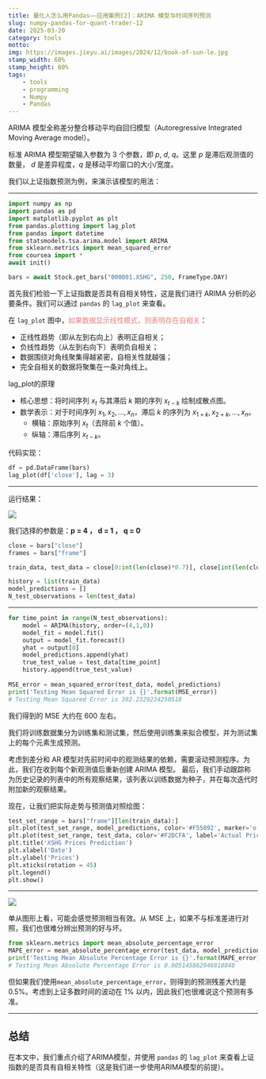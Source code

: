 ```yaml
---
title: 量化人怎么用Pandas——应用案例[2]：ARIMA 模型与时间序列预测
slug: numpy-pandas-for-quant-trader-12
date: 2025-03-20
category: tools
motto: 
img: https://images.jieyu.ai/images/2024/12/book-of-sun-le.jpg
stamp_width: 60%
stamp_height: 60%
tags: 
    - tools
    - programming
    - Numpy
    - Pandas
---
```


ARIMA 模型全称差分整合移动平均自回归模型（Autoregressive Integrated Moving Average model）。

标准 ARIMA 模型期望输入参数为 3 个参数，即 $p$, $d$, $q$。这里 $p$ 是滞后观测值的数量， $d$ 是差异程度，$q$ 是移动平均窗口的大小/宽度。

我们以上证指数预测为例，来演示该模型的用法：

---

```python
import numpy as np 
import pandas as pd 
import matplotlib.pyplot as plt
from pandas.plotting import lag_plot
from pandas import datetime
from statsmodels.tsa.arima.model import ARIMA
from sklearn.metrics import mean_squared_error
from coursea import *
await init()

bars = await Stock.get_bars("000001.XSHG", 250, FrameType.DAY)
```

首先我们检验一下上证指数是否具有自相关特性，这是我们进行 ARIMA 分析的必要条件。我们可以通过 `pandas` 的 `lag_plot` 来查看。

在 `lag_plot` 图中，<font color=LightCoral>如果数据显示线性模式，则表明存在自相关</font>：
- 正线性趋势（即从左到右向上）表明正自相关；
- 负线性趋势（从左到右向下）表明负自相关；
- 数据围绕对角线聚集得越紧密，自相关性就越强；
- 完全自相关的数据将聚集在一条对角线上。



lag_plot的原理

- 核心思想：将时间序列 $x_t$​ 与其滞后 $k$ 期的序列 $x_{t−k}$ 绘制成散点图。
- ​数学表示：对于时间序列 $x_{1}​,x_{2}​,...,x_n$​，滞后 $k$ 的序列为 $x_{1+k}​,x_{2+k}​,...,x_n$​。
    - 横轴：原始序列 $x_t$​（去除前 $k$ 个值）。
    - 纵轴：滞后序列 $x_{t−k}$​。


代码实现：
```python
df = pd.DataFrame(bars)
lag_plot(df['close'], lag = 3)
```

---

运行结果：

![](https://images.jieyu.ai/images/2025/03/063.png)



我们选择的参数是：**p = 4 ， d = 1 ， q = 0**
```python
close = bars["close"]
frames = bars["frame"]

train_data, test_data = close[0:int(len(close)*0.7)], close[int(len(close)*0.7):]

history = list(train_data)
model_predictions = []
N_test_observations = len(test_data)
```

---

```python
for time_point in range(N_test_observations):
    model = ARIMA(history, order=(4,1,0))
    model_fit = model.fit()
    output = model_fit.forecast()
    yhat = output[0]
    model_predictions.append(yhat)
    true_test_value = test_data[time_point]
    history.append(true_test_value)
    
MSE_error = mean_squared_error(test_data, model_predictions)
print('Testing Mean Squared Error is {}'.format(MSE_error))
# Testing Mean Squared Error is 392.2329234250518
```

我们得到的 MSE 大约在 600 左右。

我们将训练数据集分为训练集和测试集，然后使用训练集来拟合模型，并为测试集上的每个元素生成预测。

考虑到差分和 AR 模型对先前时间中的观测结果的依赖，需要滚动预测程序。为此，我们在收到每个新观测值后重新创建 ARIMA 模型。 最后，我们手动跟踪称为历史记录的列表中的所有观察结果，该列表以训练数据为种子，并在每次迭代时附加新的观察结果。

现在，让我们把实际走势与预测值对照绘图：
```python
test_set_range = bars["frame"][len(train_data):]
plt.plot(test_set_range, model_predictions, color='#F55892', marker='o', ms = 3, linestyle='dashed',label='Predicted Price')
plt.plot(test_set_range, test_data, color='#F2DCFA', label='Actual Price', alpha=0.8)
plt.title('XSHG Prices Prediction')
plt.xlabel('Date')
plt.ylabel('Prices')
plt.xticks(rotation = 45)
plt.legend()
plt.show()
```

---

![](https://images.jieyu.ai/images/2025/03/064.png)

单从图形上看，可能会感觉预测相当有效。从 MSE 上，如果不与标准差进行对照，我们也很难分辨出预测的好与坏。

```python
from sklearn.metrics import mean_absolute_percentage_error
MAPE_error = mean_absolute_percentage_error(test_data, model_predictions)
print('Testing Mean Absolute Percentage Error is {}'.format(MAPE_error))
# Testing Mean Absolute Percentage Error is 0.005145862946818848
```

但如果我们使用`mean_absolute_percentage_error`，则得到的预测残差大约是 0.5%。考虑到上证多数时间的波动在 1% 以内，因此我们也很难说这个预测有多准。

---

## 总结
在本文中，我们重点介绍了ARIMA模型，并使用 `pandas` 的 `lag_plot` 来查看上证指数的是否具有自相关特性（这是我们进一步使用ARIMA模型的前提）。